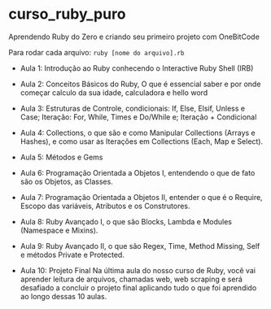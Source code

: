 # curso_ruby_puro
Aprendendo Ruby do Zero e criando seu primeiro projeto com OneBitCode

Para rodar cada arquivo: 
``ruby [nome do arquivo].rb``

- Aula 1: Introdução ao Ruby conhecendo o Interactive Ruby Shell (IRB)

- Aula 2: Conceitos Básicos do Ruby, O que é essencial saber e por onde começar
calculo da sua idade, calculadora e hello word

- Aula 3: Estruturas de Controle, condicionais: If, Else, Elsif, Unless e Case; Iteração: For, While, Times e Do/While e; Iteração + Condicional

- Aula 4: Collections, o que são e como Manipular Collections (Arrays e Hashes), e como usar as Iterações em Collections (Each, Map e Select).

- Aula 5: Métodos e Gems

- Aula 6: Programação Orientada a Objetos I, entendendo o que de fato são os Objetos, as Classes.

- Aula 7: Programação Orientada a Objetos II, entender o que é o Require, Escopo das variáveis, Atributos e os Construtores.

- Aula 8: Ruby Avançado I, o que são Blocks, Lambda e Modules (Namespace e Mixins).

- Aula 9: Ruby Avançado II, o que são Regex, Time, Method Missing, Self e métodos Private e Protected.

- Aula 10: Projeto Final
Na última aula do nosso curso de Ruby, você vai aprender leitura de arquivos, chamadas web, web scraping e será desafiado a concluir o projeto final aplicando tudo o que foi aprendido ao longo dessas 10 aulas.
